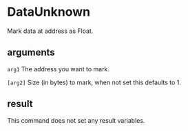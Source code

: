 # DataUnknown

Mark data at address as Float.

## arguments

`arg1` The address you want to mark.

`[arg2]` Size (in bytes) to mark, when not set this defaults to 1.

## result

This command does not set any result variables.
